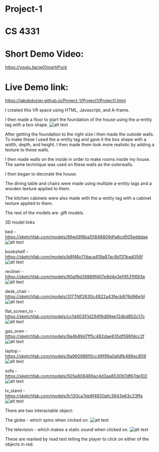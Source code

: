 # Project-1
# CS 4331

# Short Demo Video:

https://youtu.be/w01mqrhPyck

# Live Demo link:

https://jakobdozier.github.io/Project-1/Project1/Project1.html


I created this VR space using HTML, Javascript, and A-frame.

I then made a floor to start the foundation of the house using the a-entity tag with a box shape.
![alt text](screenshots/pic1.png)

After getting the foundation to the right size i then made the outside walls. To make these I used the a-entity tag and gave it the box shape with a width, depth, and height. I then made them look more realistic by adding a texture to these walls. 

I then made walls on the inside in order to make rooms inside my house. The same technique was used on these walls as the outerwalls. 

I then began to decorate the house.

The dining table and chairs were made using multiple a-entity tags and a wooden texture applied to them. 

The kitchen cabinets were also made with the a-entity tag with a cabinet texture applied to them. 

The rest of the models are .glft models.

3D model links

bed - https://sketchfab.com/models/96ed3f6ba55848809dfa8cd505edddae
![alt text](screenshots/pic10.png)

bookshelf - https://sketchfab.com/models/b8f46cf7daca419a87ac8d131bad056f
![alt text](screenshots/pic6.png)

recliner - https://sketchfab.com/models/90af9d39869f407e8d4e3ef9531f693e
![alt text](screenshots/pic7.png)

desk_chair - https://sketchfab.com/models/3177fdf2630c4922a43fecb876d96e1d
![alt text](screenshots/pic9.png)

flat_screen_tv - https://sketchfab.com/models/cc1d40351d294f6d99ee12dbd852c17c
![alt text](screenshots/pic8.png)

gas_oven - https://sketchfab.com/models/9a4b89d7ff5c482dae835df596fdcc2f
![alt text](screenshots/pic4.png)

laptop - https://sketchfab.com/models/9a960986f0cc49f99a0afdfb486ec859
![alt text](screenshots/pic9.png)

sofa - https://sketchfab.com/models/505e808469ac4d3aa853097df67de102
![alt text](screenshots/pic7.png)

tv_stand -https://sketchfab.com/models/fc130ca7eb6f4920afc3943e63c23ffa
![alt text](screenshots/pic8.png)


There are two interactable object:

  The globe - which spins when clicked on.
  ![alt text](screenshots/pic2.png)
  
  The television - which makes a static sound when clicked on.
  ![alt text](screenshots/pic8.png)

 These are marked by read text telling the player to click on either of the objects in red. 

